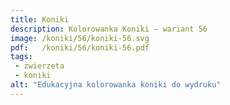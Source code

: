 ```yaml
---
title: Koniki
description: Kolorowanka Koniki – wariant 56
image: /koniki/56/koniki-56.svg
pdf:   /koniki/56/koniki-56.pdf
tags:
 - zwierzeta
 - koniki
alt: "Edukacyjna kolorowanka koniki do wydruku"
---
```

